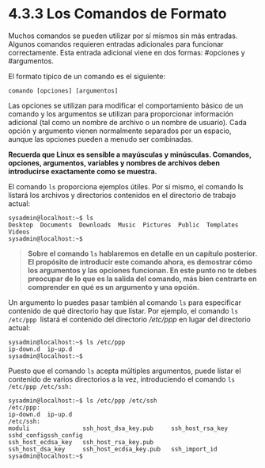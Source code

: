 # 4.3.3 Los Comandos de Formato
Muchos comandos se pueden utilizar por sí mismos sin más entradas. Algunos comandos requieren entradas adicionales para funcionar correctamente. Esta entrada adicional viene en dos formas: #opciones y #argumentos.

El formato típico de un comando es el siguiente:

	comando [opciones] [argumentos]
	
Las opciones se utilizan para modificar el comportamiento básico de un comando y los argumentos se utilizan para proporcionar información adicional (tal como un nombre de archivo o un nombre de usuario). Cada opción y argumento vienen normalmente separados por un espacio, aunque las opciones pueden a menudo ser combinadas.

**Recuerda que Linux es sensible a mayúsculas y minúsculas. Comandos, opciones, argumentos, variables y nombres de archivos deben introducirse exactamente como se muestra.**

El comando `ls` proporciona ejemplos útiles. Por sí mismo, el comando ls listará los archivos y directorios contenidos en el directorio de trabajo actual:
```shell-session
sysadmin@localhost:~$ ls                                           
Desktop  Documents  Downloads  Music  Pictures  Public  Templates   Videos    
sysadmin@localhost:~$
```

> **Sobre el comando `ls` hablaremos en detalle en un capítulo posterior. El propósito de introducir este comando ahora, es demostrar cómo los argumentos y las opciones funcionan. En este punto no te debes preocupar de lo que es la salida del comando, más bien centrarte en comprender en qué es un argumento y una opción.**

Un argumento lo puedes pasar también al comando `ls` para especificar contenido de qué directorio hay que listar. Por ejemplo, el comando `ls /etc/ppp `listará el contenido del directorio _/etc/ppp_ en lugar del directorio actual:
```shell-session
sysadmin@localhost:~$ ls /etc/ppp                                 
ip-down.d  ip-up.d                                                
sysadmin@localhost:~$
```

Puesto que el comando `ls` acepta múltiples argumentos, puede listar el contenido de varios directorios a la vez, introduciendo el comando `ls /etc/ppp /etc/ssh:`

```shell-session
sysadmin@localhost:~$ ls /etc/ppp /etc/ssh         
/etc/ppp:                       
ip-down.d  ip-up.d                                  
/etc/ssh:                                                         
moduli               ssh_host_dsa_key.pub     ssh_host_rsa_key     sshd_configssh_config
ssh_host_ecdsa_key   ssh_host_rsa_key.pub         
ssh_host_dsa_key     ssh_host_ecdsa_key.pub   ssh_import_id            
sysadmin@localhost:~$
```